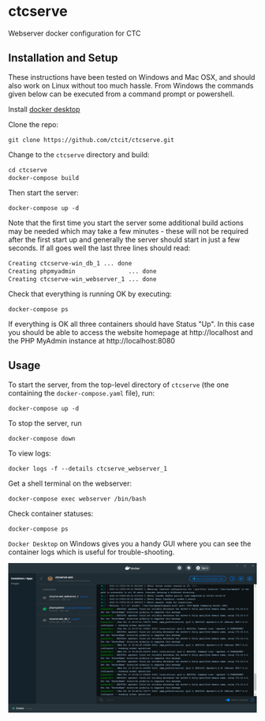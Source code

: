 # ctcserve
Webserver docker configuration for CTC

## Installation and Setup

These instructions have been tested on Windows and Mac OSX, and should also work on Linux without too much hassle. From Windows the commands given below can be executed from a command prompt or powershell.

Install [docker desktop](https://www.docker.com/products/docker-desktop)

Clone the repo:
```
git clone https://github.com/ctcit/ctcserve.git
```
Change to the `ctcserve` directory and build:
```
cd ctcserve
docker-compose build
```
Then start the server:
```
docker-compose up -d
```
Note that the first time you start the server some additional build actions may be needed which may take a few minutes - these will not be required after the first start up and generally the server should start in just a few seconds. If all goes well the last three lines should read:
```
Creating ctcserve-win_db_1 ... done
Creating phpmyadmin               ... done
Creating ctcserve-win_webserver_1 ... done   
```
Check that everything is running OK by executing:
```
docker-compose ps
```
If everything is OK all three containers should have Status "Up". In this case you should be able to access the website homepage at http://localhost and the PHP MyAdmin instance at http://localhost:8080

## Usage

To start the server, from the top-level directory of `ctcserve` (the one containing the `docker-compose.yaml` file), run:
```    
docker-compose up -d
```    
To stop the server, run
```
docker-compose down
```    
To view logs:
```
docker logs -f --details ctcserve_webserver_1
```    
Get a shell terminal on the webserver:
```
docker-compose exec webserver /bin/bash
```    
Check container statuses:
```
docker-compose ps
```

`Docker Desktop` on Windows gives you a handy GUI where you can see the container logs which is useful for trouble-shooting.

![Docker Desktop on Windows](doc/DockerWindows.png "Docker Desktop on Windows")
